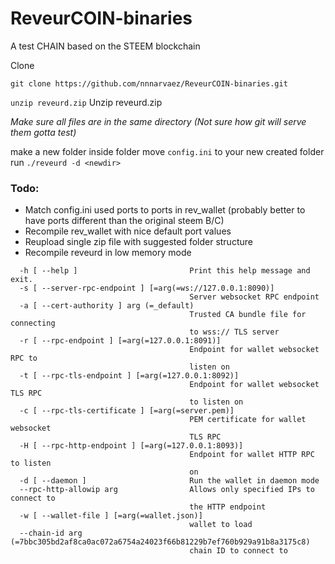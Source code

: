# ReveurCOIN-binaries
A test CHAIN based on the STEEM blockchain

Clone

`git clone https://github.com/nnnarvaez/ReveurCOIN-binaries.git`

`unzip reveurd.zip` Unzip reveurd.zip

_Make sure all files are in the same directory_
_(Not sure how git will serve them gotta test)_

make a new folder inside folder
move `config.ini` to your new created folder
run `./reveurd -d <newdir>`

### Todo: 
* Match config.ini used ports to ports in rev_wallet (probably better to have ports different than the original steem B/C)
* Recompile rev_wallet with nice default port values
* Reupload single zip file with suggested folder structure
* Recompile reveurd in low memory mode

```
  -h [ --help ]                         Print this help message and exit.
  -s [ --server-rpc-endpoint ] [=arg(=ws://127.0.0.1:8090)]
                                        Server websocket RPC endpoint
  -a [ --cert-authority ] arg (=_default)
                                        Trusted CA bundle file for connecting
                                        to wss:// TLS server
  -r [ --rpc-endpoint ] [=arg(=127.0.0.1:8091)]
                                        Endpoint for wallet websocket RPC to
                                        listen on
  -t [ --rpc-tls-endpoint ] [=arg(=127.0.0.1:8092)]
                                        Endpoint for wallet websocket TLS RPC
                                        to listen on
  -c [ --rpc-tls-certificate ] [=arg(=server.pem)]
                                        PEM certificate for wallet websocket
                                        TLS RPC
  -H [ --rpc-http-endpoint ] [=arg(=127.0.0.1:8093)]
                                        Endpoint for wallet HTTP RPC to listen
                                        on
  -d [ --daemon ]                       Run the wallet in daemon mode
  --rpc-http-allowip arg                Allows only specified IPs to connect to
                                        the HTTP endpoint
  -w [ --wallet-file ] [=arg(=wallet.json)]
                                        wallet to load
  --chain-id arg (=7bbc305bd2af8ca0ac072a6754a24023f66b81229b7ef760b929a91b8a3175c8)
                                        chain ID to connect to
```
